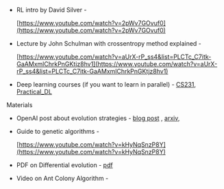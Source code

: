 -   RL intro by David Silver -
    
    [https://www.youtube.com/watch?v=2pWv7GOvuf0](https://www.youtube.com/watch?v=2pWv7GOvuf0)
    
-   Lecture by John Schulman with crossentropy method explained -
    
    [https://www.youtube.com/watch?v=aUrX-rP_ss4&list=PLCTc_C7itk-GaAMxmlChrkPnGKtjz8hv1](https://www.youtube.com/watch?v=aUrX-rP_ss4&list=PLCTc_C7itk-GaAMxmlChrkPnGKtjz8hv1)
    
-   Deep learning courses (if you want to learn in parallel) - [CS231](http://cs231n.github.io/python-numpy-tutorial/), [Practical_DL](https://github.com/yandexdataschool/Practical_DL)
    

Materials

  

-   OpenAI post about evolution strategies - [blog post](https://blog.openai.com/evolution-strategies/) , [arxiv](https://arxiv.org/abs/1703.03864),
    
-   Guide to genetic algorithms -
    
    [https://www.youtube.com/watch?v=kHyNqSnzP8Y](https://www.youtube.com/watch?v=kHyNqSnzP8Y)
    
-   PDF on Differential evolution - [pdf](http://jvanderw.une.edu.au/DE_1.pdf)
    
-   Video on Ant Colony Algorithm -